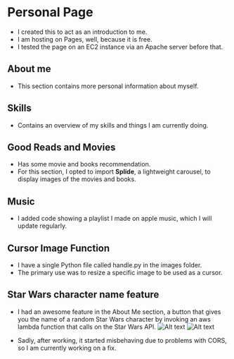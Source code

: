 # Personal Page

- I created this to act as an introduction to me.
- I am hosting on Pages, well, because it is free.
- I tested the page on an EC2 instance via an Apache server before that.

## About me

- This section contains more personal information about myself.

## Skills
- Contains an overview of my skills and things I am currently doing.

## Good Reads and Movies

- Has some movie and books recommendation.
- For this section, I opted to import **Splide**, a lightweight carousel, to display images of the movies and books.

## Music
- I added code showing a playlist I made on apple music, which I will update regularly.

## Cursor Image Function

- I have a single Python file called handle.py in the images folder.
- The primary use was to resize a specific image to be used as a cursor.

## Star Wars character name feature

   - I had an awesome feature in the About Me section, a button that gives you the name of a random Star Wars character by invoking an aws lambda function that calls on the Star Wars API.
  ![Alt text](https://drive.google.com/uc?id=1pxbi1ZTa-mxNo7kxlFrrb9PmoNNiwf99)
  ![Alt text](https://drive.google.com/uc?id=1av3koe501nbeHx_eeokY2U_r4lKcFe0M)


  - Sadly, after working, it started misbehaving due to problems with CORS, so I am currently working on a fix.
